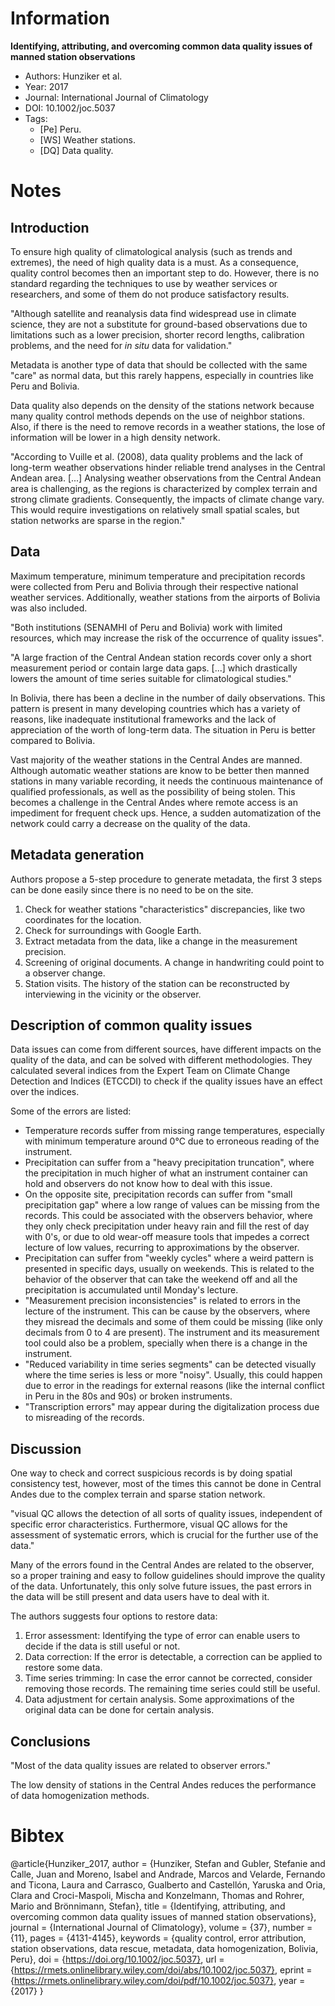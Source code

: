 # Information

**Identifying, attributing, and overcoming common data quality issues of manned
station observations**

- Authors: Hunziker et al.
- Year: 2017
- Journal: International Journal of Climatology
- DOI: 10.1002/joc.5037
- Tags:
    - [Pe] Peru.
    - [WS] Weather stations.
    - [DQ] Data quality.

# Notes

## Introduction

To ensure high quality of climatological analysis (such as trends and extremes),
the need of high quality data is a must. As a consequence, quality control
becomes then an important step to do. However, there is no standard regarding the
techniques to use by weather services or researchers, and some of them do not
produce satisfactory results.

"Although satellite and reanalysis data find widespread use in climate science,
they are not a substitute for ground-based observations due to limitations such
as a lower precision, shorter record lengths, calibration problems, and the need
for _in situ_ data for validation."

Metadata is another type of data that should be collected with the same "care" as
normal data, but this rarely happens, especially in countries like Peru and
Bolivia.

Data quality also depends on the density of the stations network because many
quality control methods depends on the use of neighbor stations. Also, if there
is the need to remove records in a weather stations, the lose of information will
be lower in a high density network.

"According to Vuille et al. (2008), data quality problems and the lack of
long-term weather observations hinder reliable trend analyses in the Central
Andean area. [...] Analysing weather observations from the Central Andean area is
challenging, as the regions is characterized by complex terrain and strong
climate gradients. Consequently, the impacts of climate change vary. This would
require investigations on relatively small spatial scales, but station networks
are sparse in the region."

## Data

Maximum temperature, minimum temperature and precipitation records were collected
from Peru and Bolivia through their respective national weather services.
Additionally, weather stations from the airports of Bolivia was also included.

"Both institutions (SENAMHI of Peru and Bolivia) work with limited resources,
which may increase the risk of the occurrence of quality issues".

"A large fraction of the Central Andean station records cover only a short
measurement period or contain large data gaps. [...] which drastically lowers the
amount of time series suitable for climatological studies."

In Bolivia, there has been a decline in the number of daily observations. This
pattern is present in many developing countries which has a variety of reasons,
like inadequate institutional frameworks and the lack of appreciation of the
worth of long-term data. The situation in Peru is better compared to Bolivia.

Vast majority of the weather stations in the Central Andes are manned. Although
automatic weather stations are know to be better then manned stations in many
variable recording, it needs the continuous maintenance of qualified
professionals, as well as the possibility of being stolen. This becomes
a challenge in the Central Andes where remote access is an impediment for
frequent check ups. Hence, a sudden automatization of the network could carry
a decrease on the quality of the data.

## Metadata generation

Authors propose a 5-step procedure to generate metadata, the first 3 steps can be
done easily since there is no need to be on the site.

1. Check for weather stations "characteristics" discrepancies, like two
   coordinates for the location.
2. Check for surroundings with Google Earth.
3. Extract metadata from the data, like a change in the measurement precision.
4. Screening of original documents. A change in handwriting could point to
   a observer change.
5. Station visits. The history of the station can be reconstructed by
   interviewing in the vicinity or the observer.

## Description of common quality issues

Data issues can come from different sources, have different impacts on the
quality of the data, and can be solved with different methodologies. They
calculated several indices from the Expert Team on Climate Change Detection and
Indices (ETCCDI) to check if the quality issues have an effect over the indices.

Some of the errors are listed:

- Temperature records suffer from missing range temperatures, especially with
  minimum temperature around 0°C due to erroneous reading of the instrument.
- Precipitation can suffer from a "heavy precipitation truncation", where the
  precipitation in much higher of what an instrument container can hold and
  observers do not know how to deal with this issue.
- On the opposite site, precipitation records can suffer from "small
  precipitation gap" where a low range of values can be missing from the records.
  This could be associated with the observers behavior, where they only check
  precipitation under heavy rain and fill the rest of day with 0's, or due to old
  wear-off measure tools that impedes a correct lecture of low values, recurring
  to approximations by the observer.
- Precipitation can suffer from "weekly cycles" where a weird pattern is
  presented in specific days, usually on weekends. This is related to the
  behavior of the observer that can take the weekend off and all the
  precipitation is accumulated until Monday's lecture.
- "Measurement precision inconsistencies" is related to errors in the lecture of
  the instrument. This can be cause by the observers, where they misread the
  decimals and some of them could be missing (like only decimals from 0 to 4 are
  present). The instrument and its measurement tool could also be a problem,
  specially when there is a change in the instrument.
- "Reduced variability in time series segments" can be detected visually where
  the time series is less or more "noisy". Usually, this could happen due to
  error in the readings for external reasons (like the internal conflict in Peru
  in the 80s and 90s) or broken instruments.
- "Transcription errors" may appear during the digitalization process due to
  misreading of the records.

## Discussion

One way to check and correct suspicious records is by doing spatial consistency
test, however, most of the times this cannot be done in Central Andes due to the
complex terrain and sparse station network.

"visual QC allows the detection of all sorts of quality issues, independent of
specific error characteristics. Furthermore, visual QC allows for the assessment
of systematic errors, which is crucial for the further use of the data."

Many of the errors found in the Central Andes are related to the observer, so
a proper training and easy to follow guidelines should improve the quality of the
data. Unfortunately, this only solve future issues, the past errors in the data
will be still present and data users have to deal with it.

The authors suggests four options to restore data:

1. Error assessment: Identifying the type of error can enable users to decide if
   the data is still useful or not.
2. Data correction: If the error is detectable, a correction can be applied to
   restore some data.
3. Time series trimming: In case the error cannot be corrected, consider removing
   those records. The remaining time series could still be useful.
4. Data adjustment for certain analysis. Some approximations of the original data
   can be done for certain analysis.

## Conclusions

"Most of the data quality issues are related to observer errors."

The low density of stations in the Central Andes reduces the performance of data
homogenization methods.

# Bibtex

@article{Hunziker_2017,
    author = {Hunziker, Stefan and Gubler, Stefanie and Calle, Juan and Moreno, Isabel and Andrade, Marcos and Velarde, Fernando and Ticona, Laura and Carrasco, Gualberto and Castellón, Yaruska and Oria, Clara and Croci-Maspoli, Mischa and Konzelmann, Thomas and Rohrer, Mario and Brönnimann, Stefan},
    title = {Identifying, attributing, and overcoming common data quality issues of manned station observations},
    journal = {International Journal of Climatology},
    volume = {37},
    number = {11},
    pages = {4131-4145},
    keywords = {quality control, error attribution, station observations, data rescue, metadata, data homogenization, Bolivia, Peru},
    doi = {https://doi.org/10.1002/joc.5037},
    url = {https://rmets.onlinelibrary.wiley.com/doi/abs/10.1002/joc.5037},
    eprint = {https://rmets.onlinelibrary.wiley.com/doi/pdf/10.1002/joc.5037},
    year = {2017}
}

